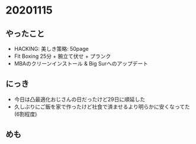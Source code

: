# 20201115

## やったこと
* HACKING: 美しき策略: 50page
* Fit Boxing 25分 + 腕立て伏せ + プランク
* MBAのクリーンインストール & Big Surへのアップデート

## にっき
* 今日は凸最適化おじさんの日だったけど29日に順延した
* 久しぶりにご飯を家で作ったけど社食で済ませるより明らかに安くなってた(6割程度)

## めも
